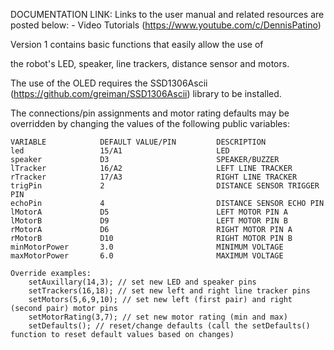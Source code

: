 DOCUMENTATION LINK: Links to the user manual and related resources are posted below:
    - Video Tutorials (https://www.youtube.com/c/DennisPatino)

Version 1 contains basic functions that easily allow the use of 

the robot's LED, speaker, line trackers, distance sensor and motors.

The use of the OLED requires the SSD1306Ascii (https://github.com/greiman/SSD1306Ascii) library to be installed.

The connections/pin assignments and motor rating defaults may be overridden by changing the values of the following public variables:
                        
    VARIABLE            DEFAULT VALUE/PIN         DESCRIPTION
    led                 15/A1                     LED
    speaker             D3                        SPEAKER/BUZZER
    lTracker            16/A2                     LEFT LINE TRACKER
    rTracker            17/A3                     RIGHT LINE TRACKER
    trigPin             2                         DISTANCE SENSOR TRIGGER PIN
    echoPin             4                         DISTANCE SENSOR ECHO PIN
    lMotorA             D5                        LEFT MOTOR PIN A
    lMotorB             D9                        LEFT MOTOR PIN B
    rMotorA             D6                        RIGHT MOTOR PIN A
    rMotorB             D10                       RIGHT MOTOR PIN B
    minMotorPower       3.0                       MINIMUM VOLTAGE
    maxMotorPower       6.0                       MAXIMUM VOLTAGE
    
    Override examples:
        setAuxillary(14,3); // set new LED and speaker pins
        setTrackers(16,18); // set new left and right line tracker pins
        setMotors(5,6,9,10); // set new left (first pair) and right (second pair) motor pins
        setMotorRating(3,7); // set new motor rating (min and max)
        setDefaults(); // reset/change defaults (call the setDefaults() function to reset default values based on changes)
